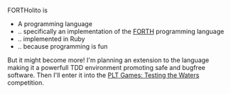 FORTHolito is

* A programming language
* .. specifically an implementation of the [FORTH](http://en.wikipedia.org/wiki/Forth_%28programming_language%29) programming language
* .. implemented in Ruby
* .. because programming is fun

But it might become more! I'm planning an extension to the language making it a powerfull TDD environment promoting safe and bugfree software. Then I'll enter it into the [PLT Games: Testing the Waters](http://www.pltgames.com/competition/2013/1) competition.
